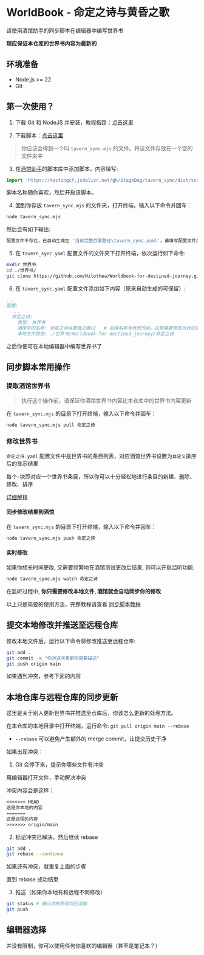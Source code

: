# WorldBook - 命定之诗与黄昏之歌

请使用酒馆助手的同步脚本在编辑器中编写世界书

**理应保证本仓库的世界书内容为最新的**

## 环境准备

- Node.js >= 22
- Git

## 第一次使用？

1. 下载 Git 和 NodeJS 并安装，教程指路：[点击这里](https://stagedog.github.io/%E9%9D%92%E7%A9%BA%E8%8E%89/%E5%B7%A5%E5%85%B7%E7%BB%8F%E9%AA%8C/%E5%AE%9E%E6%97%B6%E7%BC%96%E5%86%99%E5%89%8D%E7%AB%AF%E7%95%8C%E9%9D%A2%E6%88%96%E8%84%9A%E6%9C%AC/%E7%8E%AF%E5%A2%83%E5%87%86%E5%A4%87/)

2. 下载脚本：[点击这里](https://gitgud.io/StageDog/tavern_sync/-/raw/main/dist/tavern_sync.mjs?inline=false)

> 你应该会得到一个叫 `tavern_sync.mjs` 的文件。将该文件存放在一个空的文件夹中

3. 在[酒馆助手](https://n0vi028.github.io/JS-Slash-Runner-Doc/guide/%E5%85%B3%E4%BA%8E%E9%85%92%E9%A6%86%E5%8A%A9%E6%89%8B/%E5%AE%89%E8%A3%85%E4%B8%8E%E6%9B%B4%E6%96%B0.html)的脚本库中添加脚本，内容填写:

```javascript
import 'https://testingcf.jsdelivr.net/gh/StageDog/tavern_sync/dist/script.js'
```

脚本名称随你喜欢，然后开启该脚本。

4. 回到你存放 `tavern_sync.mjs` 的文件夹，打开终端，输入以下命令并回车：

```bash
node tavern_sync.mjs
```

然后会有如下输出:

```bash
配置文件不存在，已自动生成在 '当前完整目录路径\tavern_sync.yaml'，请填写配置文件后重新运行
```

5. 在 `tavern_sync.yaml` 配置文件的文件夹下打开终端，依次运行如下命令:

```bash
mkdir 世界书
cd ./世界书/
git clone https://github.com/Hilothea/Worldbook-for-destined-journey.git
```

6. 在 `tavern_sync.yaml` 配置文件添加如下内容（原来自动生成的可保留）:

```yaml
...
配置:
  ...
  命定之诗:
    类型: 世界书
    酒馆中的名称: 命定之诗与黄昏之歌v2   # 后续名称有修改的话，这里需要修改为对应酒馆中的世界书名称
    本地文件路径: ./世界书/Worldbook-for-destined-journey/命定之诗
```

之后你便可在本地编辑器中编写世界书了

## 同步脚本常用操作

### 提取酒馆世界书

> 执行这个操作前，请保证你酒馆世界书内容比本仓库中的世界书内容更新

在 `tavern_sync.mjs` 的目录下打开终端，输入以下命令并回车：

```bash
node tavern_sync.mjs pull 命定之诗
```

### 修改世界书

`命定之诗.yaml` 配置文件中是世界书的条目列表，对应酒馆世界书设置为`自定义`排序后的显示结果

每个`-`块即对应一个世界书条目，所以你可以十分轻松地进行条目的新建、删除、修改、排序

[详细解释](https://stagedog.github.io/%E9%9D%92%E7%A9%BA%E8%8E%89/%E5%B7%A5%E5%85%B7%E7%BB%8F%E9%AA%8C/%E5%AE%9E%E6%97%B6%E7%BC%96%E5%86%99%E8%A7%92%E8%89%B2%E5%8D%A1%E3%80%81%E4%B8%96%E7%95%8C%E4%B9%A6%E6%88%96%E9%A2%84%E8%AE%BE/%E4%BD%BF%E7%94%A8%E8%AF%B4%E6%98%8E/#id4)

#### 同步修改结果到酒馆

在 `tavern_sync.mjs` 的目录下打开终端，输入以下命令并回车：

```bash
node tavern_sync.mjs push 命定之诗
```

#### 实时修改

如果你想长时间更改, 又需要频繁地在酒馆测试更改后结果, 则可以开启监听功能:

```bash
node tavern_sync.mjs watch 命定之诗
```

在监听过程中, **你只需要修改本地文件, 酒馆就会自动同步你的修改**

以上只是简要的使用方法，完整教程请查看 [同步脚本教程](https://stagedog.github.io/%E9%9D%92%E7%A9%BA%E8%8E%89/%E5%B7%A5%E5%85%B7%E7%BB%8F%E9%AA%8C/%E5%AE%9E%E6%97%B6%E7%BC%96%E5%86%99%E8%A7%92%E8%89%B2%E5%8D%A1%E3%80%81%E4%B8%96%E7%95%8C%E4%B9%A6%E6%88%96%E9%A2%84%E8%AE%BE/%E4%BD%BF%E7%94%A8%E8%AF%B4%E6%98%8E/)

## 提交本地修改并推送至远程仓库

修改本地文件后，运行以下命令将修改推送至远程仓库:

```bash
git add .
git commit -m "你对这次更新的简要描述"
git push origin main
```

如果遇到冲突，参考下面的内容

## 本地仓库与远程仓库的同步更新

这里是关于别人更新世界书并推送至仓库后，你该怎么更新的处理方法。

在本仓库的本地目录中打开终端，运行命令: `git pull origin main --rebase`

- `--rebase` 可以避免产生额外的 merge commit，让提交历史干净

如果出现冲突：

1. Git 会停下来，提示你哪些文件有冲突

用编辑器打开文件，手动解决冲突

冲突内容会是这样：

  ```txt
  <<<<<<< HEAD
  这是你本地的内容
  =======
  这是远程的内容
  >>>>>>> origin/main
  ```

2. 标记冲突已解决，然后继续 rebase

  ```bash
  git add .
  git rebase --continue
  ```

如果还有冲突，就重复上面的步骤
  
直到 rebase 成功结束

3. 推送（如果你本地有和远程不同修改）

```bash
git status # 确认你的修改均已添加
git push
```

## 编辑器选择

并没有限制，你可以使用任何你喜欢的编辑器（甚至是笔记本？）
